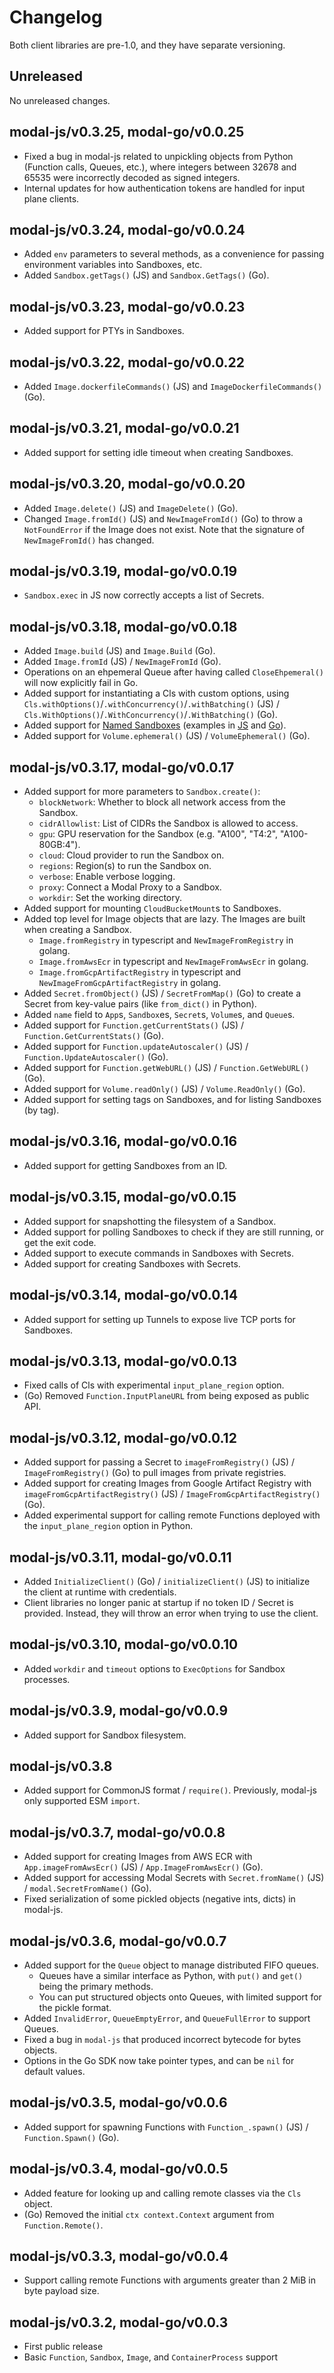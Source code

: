 # Changelog

Both client libraries are pre-1.0, and they have separate versioning.

## Unreleased

No unreleased changes.

## modal-js/v0.3.25, modal-go/v0.0.25

- Fixed a bug in modal-js related to unpickling objects from Python (Function calls, Queues, etc.), where integers between 32678 and 65535 were incorrectly decoded as signed integers.
- Internal updates for how authentication tokens are handled for input plane clients.

## modal-js/v0.3.24, modal-go/v0.0.24

- Added `env` parameters to several methods, as a convenience for passing environment variables into Sandboxes, etc.
- Added `Sandbox.getTags()` (JS) and `Sandbox.GetTags()` (Go).

## modal-js/v0.3.23, modal-go/v0.0.23

- Added support for PTYs in Sandboxes.

## modal-js/v0.3.22, modal-go/v0.0.22

- Added `Image.dockerfileCommands()` (JS) and `ImageDockerfileCommands()` (Go).

## modal-js/v0.3.21, modal-go/v0.0.21

- Added support for setting idle timeout when creating Sandboxes.

## modal-js/v0.3.20, modal-go/v0.0.20

- Added `Image.delete()` (JS) and `ImageDelete()` (Go).
- Changed `Image.fromId()` (JS) and `NewImageFromId()` (Go) to throw a `NotFoundError` if the Image does not exist. Note that the signature of `NewImageFromId()` has changed.

## modal-js/v0.3.19, modal-go/v0.0.19

- `Sandbox.exec` in JS now correctly accepts a list of Secrets.

## modal-js/v0.3.18, modal-go/v0.0.18

- Added `Image.build` (JS) and `Image.Build` (Go).
- Added `Image.fromId` (JS) / `NewImageFromId` (Go).
- Operations on an ehpemeral Queue after having called `CloseEhpemeral()` will now explicitly fail in Go.
- Added support for instantiating a Cls with custom options, using `Cls.withOptions()`/`.withConcurrency()`/`.withBatching()` (JS) / `Cls.WithOptions()`/`.WithConcurrency()`/`.WithBatching()` (Go).
- Added support for [Named Sandboxes](https://modal.com/docs/guide/sandbox#named-sandboxes) (examples in [JS](./modal-js/examples/sandbox-named.ts) and [Go](./modal-go/examples/sandbox-named/main.go)).
- Added support for `Volume.ephemeral()` (JS) / `VolumeEphemeral()` (Go).

## modal-js/v0.3.17, modal-go/v0.0.17

- Added support for more parameters to `Sandbox.create()`:
  - `blockNetwork`: Whether to block all network access from the Sandbox.
  - `cidrAllowlist`: List of CIDRs the Sandbox is allowed to access.
  - `gpu`: GPU reservation for the Sandbox (e.g. "A100", "T4:2", "A100-80GB:4").
  - `cloud`: Cloud provider to run the Sandbox on.
  - `regions`: Region(s) to run the Sandbox on.
  - `verbose`: Enable verbose logging.
  - `proxy`: Connect a Modal Proxy to a Sandbox.
  - `workdir`: Set the working directory.
- Added support for mounting `CloudBucketMount`s to Sandboxes.
- Added top level for Image objects that are lazy. The Images are built when creating a Sandbox.
  - `Image.fromRegistry` in typescript and `NewImageFromRegistry` in golang.
  - `Image.fromAwsEcr` in typescript and `NewImageFromAwsEcr` in golang.
  - `Image.fromGcpArtifactRegistry` in typescript and `NewImageFromGcpArtifactRegistry` in golang.
- Added `Secret.fromObject()` (JS) / `SecretFromMap()` (Go) to create a Secret from key-value pairs (like `from_dict()` in Python).
- Added `name` field to `App`s, `Sandbox`es, `Secret`s, `Volume`s, and `Queue`s.
- Added support for `Function.getCurrentStats()` (JS) / `Function.GetCurrentStats()` (Go).
- Added support for `Function.updateAutoscaler()` (JS) / `Function.UpdateAutoscaler()` (Go).
- Added support for `Function.getWebURL()` (JS) / `Function.GetWebURL()` (Go).
- Added support for `Volume.readOnly()` (JS) / `Volume.ReadOnly()` (Go).
- Added support for setting tags on Sandboxes, and for listing Sandboxes (by tag).

## modal-js/v0.3.16, modal-go/v0.0.16

- Added support for getting Sandboxes from an ID.

## modal-js/v0.3.15, modal-go/v0.0.15

- Added support for snapshotting the filesystem of a Sandbox.
- Added support for polling Sandboxes to check if they are still running, or get the exit code.
- Added support to execute commands in Sandboxes with Secrets.
- Added support for creating Sandboxes with Secrets.

## modal-js/v0.3.14, modal-go/v0.0.14

- Added support for setting up Tunnels to expose live TCP ports for Sandboxes.

## modal-js/v0.3.13, modal-go/v0.0.13

- Fixed calls of Cls with experimental `input_plane_region` option.
- (Go) Removed `Function.InputPlaneURL` from being exposed as public API.

## modal-js/v0.3.12, modal-go/v0.0.12

- Added support for passing a Secret to `imageFromRegistry()` (JS) / `ImageFromRegistry()` (Go) to pull images from private registries.
- Added support for creating Images from Google Artifact Registry with `imageFromGcpArtifactRegistry()` (JS) / `ImageFromGcpArtifactRegistry()` (Go).
- Added experimental support for calling remote Functions deployed with the `input_plane_region` option in Python.

## modal-js/v0.3.11, modal-go/v0.0.11

- Added `InitializeClient()` (Go) / `initializeClient()` (JS) to initialize the client at runtime with credentials.
- Client libraries no longer panic at startup if no token ID / Secret is provided. Instead, they will throw an error when trying to use the client.

## modal-js/v0.3.10, modal-go/v0.0.10

- Added `workdir` and `timeout` options to `ExecOptions` for Sandbox processes.

## modal-js/v0.3.9, modal-go/v0.0.9

- Added support for Sandbox filesystem.

## modal-js/v0.3.8

- Added support for CommonJS format / `require()`. Previously, modal-js only supported ESM `import`.

## modal-js/v0.3.7, modal-go/v0.0.8

- Added support for creating Images from AWS ECR with `App.imageFromAwsEcr()` (JS) / `App.ImageFromAwsEcr()` (Go).
- Added support for accessing Modal Secrets with `Secret.fromName()` (JS) / `modal.SecretFromName()` (Go).
- Fixed serialization of some pickled objects (negative ints, dicts) in modal-js.

## modal-js/v0.3.6, modal-go/v0.0.7

- Added support for the `Queue` object to manage distributed FIFO queues.
  - Queues have a similar interface as Python, with `put()` and `get()` being the primary methods.
  - You can put structured objects onto Queues, with limited support for the pickle format.
- Added `InvalidError`, `QueueEmptyError`, and `QueueFullError` to support Queues.
- Fixed a bug in `modal-js` that produced incorrect bytecode for bytes objects.
- Options in the Go SDK now take pointer types, and can be `nil` for default values.

## modal-js/v0.3.5, modal-go/v0.0.6

- Added support for spawning Functions with `Function_.spawn()` (JS) / `Function.Spawn()` (Go).

## modal-js/v0.3.4, modal-go/v0.0.5

- Added feature for looking up and calling remote classes via the `Cls` object.
- (Go) Removed the initial `ctx context.Context` argument from `Function.Remote()`.

## modal-js/v0.3.3, modal-go/v0.0.4

- Support calling remote Functions with arguments greater than 2 MiB in byte payload size.

## modal-js/v0.3.2, modal-go/v0.0.3

- First public release
- Basic `Function`, `Sandbox`, `Image`, and `ContainerProcess` support
